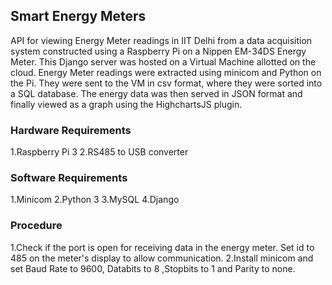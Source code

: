 ## Smart Energy Meters
API for viewing Energy Meter readings in IIT Delhi from a data acquisition system constructed using a Raspberry Pi on a Nippen EM-34DS Energy Meter.
This Django server was hosted on a Virtual Machine allotted on the cloud.
Energy Meter readings were extracted using minicom and Python on the Pi.
They were sent to the VM in csv format, where they were sorted into a SQL database.
The energy data was then served in JSON format and finally viewed as a graph using the HighchartsJS plugin.

### Hardware Requirements
1.Raspberry Pi 3
2.RS485 to USB converter

### Software Requirements
1.Minicom
2.Python 3
3.MySQL
4.Django

### Procedure
1.Check if the port is open for receiving data in the energy meter. Set id to 485 on the meter's display to allow communication.
2.Install minicom and set Baud Rate to 9600, Databits to 8 ,Stopbits to 1 and Parity to none.

